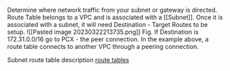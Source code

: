 Determine where network traffic from your subnet or gateway is directed.
Route Table belongs to a VPC and is associated with a [[Subnet]].
Once it is associated with a subnet, it will need Destination - Target Routes to be setup.
![[Pasted image 20230322213735.png]]
Fig. If Destination is 172.31.0.0/16 go to PCX - the peer connection.
In the example above, a route table connects to another VPC through a peering connection.


Subnet route table description
 [route tables](https://docs.aws.amazon.com/vpc/latest/userguide/VPC_Route_Tables.html) 